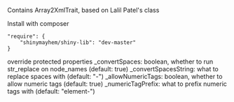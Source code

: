 Contains Array2XmlTrait, based on Lalil Patel's class

Install with composer
```
"require": {
    "shinymayhem/shiny-lib": "dev-master"
}
```
override protected properties
_convertSpaces: boolean, whether to run str_replace on node_names (default: true)
_convertSpacesString: what to replace spaces with (default: "-")
_allowNumericTags: boolean, whether to allow numeric tags (default: true)
_numericTagPrefix: what to prefix numeric tags with (default: "element-")

